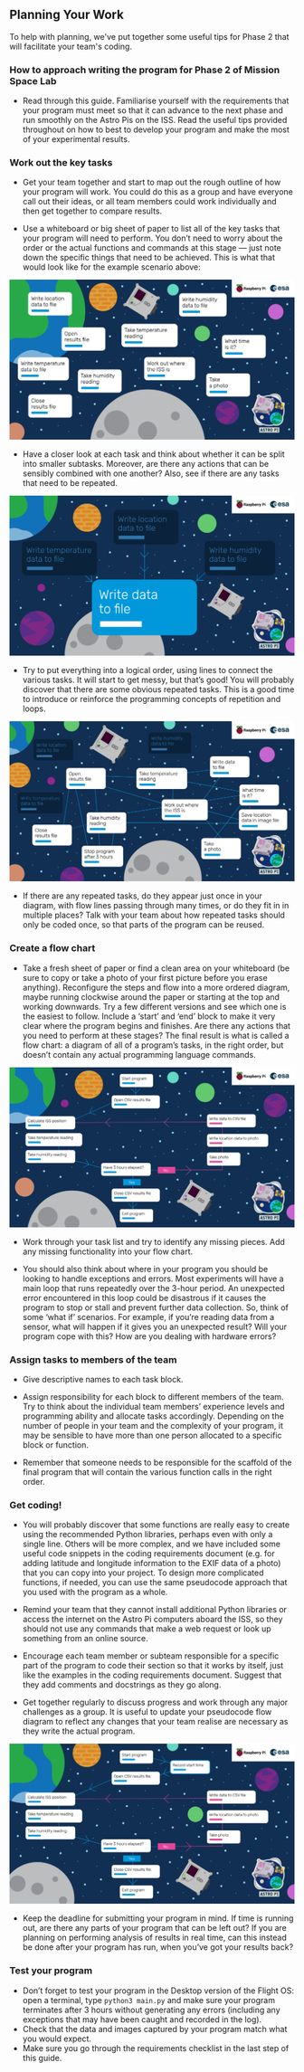 ## Planning Your Work

To help with planning, we've put together some useful tips for Phase 2 that will facilitate your team's coding.

### How to approach writing the program for Phase 2 of Mission Space Lab

+ Read through this guide. Familiarise yourself with the requirements that your program must meet so that it can advance to the next phase and run smoothly on the Astro Pis on the ISS. Read the useful tips provided throughout on how to best to develop your program and make the most of your experimental results.

### Work out the key tasks

+ Get your team together and start to map out the rough outline of how your program will work. You could do this as a group and have everyone call out their ideas, or all team members could work individually and then get together to compare results.

+ Use a whiteboard or big sheet of paper to list all of the key tasks that your program will need to perform. You don’t need to worry about the order or the actual functions and commands at this stage — just note down the specific things that need to be achieved. This is what that would look like for the example scenario above:

![The key tasks for the Mission Space Lab experiment idea by the team from CoderDojo Tatooine](images/Astro_Pi_Educator_Focus_Graphics_V6a.png)

+ Have a closer look at each task and think about whether it can be split into smaller subtasks. Moreover, are there any actions that can be sensibly combined with one another? Also, see if there are any tasks that need to be repeated.

![Some of the key tasks that involve writing data to a file can be combined together](images/Astro_Pi_Educator_Focus_Graphics_V6b.png)

+ Try to put everything into a logical order, using lines to connect the various tasks. It will start to get messy, but that’s good! You will probably discover that there are some obvious repeated tasks. This is a good time to introduce or reinforce the programming concepts of repetition and loops.

![Arrange the key tasks into a logical order](images/Astro_Pi_Educator_Focus_Graphics_V6c.png)

+ If there are any repeated tasks, do they appear just once in your diagram, with flow lines passing through many times, or do they fit in in multiple places? Talk with your team about how repeated tasks should only be coded once, so that parts of the program can be reused.

### Create a flow chart

+ Take a fresh sheet of paper or find a clean area on your whiteboard (be sure to copy or take a photo of your first picture before you erase anything). Reconfigure the steps and flow into a more ordered diagram, maybe running clockwise around the paper or starting at the top and working downwards. Try a few different versions and see which one is the easiest to follow. Include a ‘start’ and ‘end’ block to make it very clear where the program begins and finishes. Are there any actions that you need to perform at these stages? The final result is what is called a flow chart: a diagram of all of a program’s tasks, in the right order, but doesn’t contain any actual programming language commands.

![Create a flow chart](images/Astro_Pi_Educator_Focus_Graphics_V6d.png)

+ Work through your task list and try to identify any missing pieces. Add any missing functionality into your flow chart.

+ You should also think about where in your program you should be looking to handle exceptions and errors. Most experiments will have a main loop that runs repeatedly over the 3-hour period. An unexpected error encountered in this loop could be disastrous if it causes the program to stop or stall and prevent further data collection. So, think of some ‘what if’ scenarios. For example, if you’re reading data from a sensor, what will happen if it gives you an unexpected result? Will your program cope with this? How are you dealing with hardware errors?

### Assign tasks to members of the team

+ Give descriptive names to each task block.

+ Assign responsibility for each block to different members of the team. Try to think about the individual team members’ experience levels and programming ability and allocate tasks accordingly. Depending on the number of people in your team and the complexity of your program, it may be sensible to have more than one person allocated to a specific block or function.

+ Remember that someone needs to be responsible for the scaffold of the final program that will contain the various function calls in the right order.

### Get coding!

+ You will probably discover that some functions are really easy to create using the recommended Python libraries, perhaps even with only a single line. Others will be more complex, and we have included some useful code snippets in the coding requirements document (e.g. for adding latitude and longitude information to the EXIF data of a photo) that you can copy into your project. To design more complicated functions, if needed, you can use the same pseudocode approach that you used with the program as a whole.

+ Remind your team that they cannot install additional Python libraries or access the internet on the Astro Pi computers aboard the ISS, so they should not use any commands that make a web request or look up something from an online source.

+ Encourage each team member or subteam responsible for a specific part of the program to code their section so that it works by itself, just like the examples in the coding requirements document. Suggest that they add comments and docstrings as they go along.

+ Get together regularly to discuss progress and work through any major challenges as a group. It is useful to update your pseudocode flow diagram to reflect any changes that your team realise are necessary as they write the actual program.

![Update the flow chart to reflect changes that become necessary as the program evolves](images/Astro_Pi_Educator_Focus_Graphics_V6e.png)

+ Keep the deadline for submitting your program in mind. If time is running out, are there any parts of your program that can be left out? If you are planning on performing analysis of results in real time, can this instead be done after your program has run, when you’ve got your results back?

### Test your program

+ Don’t forget to test your program in the Desktop version of the Flight OS: open a terminal, type `python3 main.py` and make sure your program terminates after 3 hours without generating any errors (including any exceptions that may have been caught and recorded in the log). 
+ Check that the data and images captured by your program match what you would expect. 
+ Make sure you go through the requirements checklist in the last step of this guide. 

